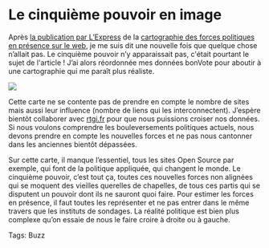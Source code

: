 # Le cinquième pouvoir en image

Après [la publication par L’Express](http://blog.tcrouzet.com/2006/12/09/the-5th-estate/) de la [cartographie des forces politiques en présence sur le web](http://www.observatoire-presidentielle.fr/?pageid=3), je me suis dit une nouvelle fois que quelque chose n’allait pas. Le cinquième pouvoir n’y apparaissait pas, c'était pourtant le sujet de l'article ! J’ai alors réordonnée mes données bonVote pour aboutir à une cartographie qui me paraît plus réaliste.

![](http://blog.tcrouzet.comhttps://tcrouzet.com/images_tc/20061219pie.png)

Cette carte ne se contente pas de prendre en compte le nombre de sites mais aussi leur influence (nombre de liens qui les interconnectent). J’espère bientôt collaborer avec [rtgi.fr](http://rtgi.fr) pour que nous puissions croiser nos données. Si nous voulons comprendre les bouleversements politiques actuels, nous devons prendre en compte les nouvelles forces et ne pas nous cantonner dans les anciennes bientôt dépassées.

Sur cette carte, il manque l’essentiel, tous les sites Open Source par exemple, qui font de la politique appliquée, qui changent le monde. Le cinquième pouvoir, c’est tout ça, toutes ces nouvelles forces non alignées qui se moquent des vieilles querelles de chapelles, de tous ces partis qui se disputent un pouvoir dont ils ne sauront quoi faire. Pour estimer les forces en présence, il faut toutes les représenter et ne pas entrer dans le même travers que les instituts de sondages. La réalité politique est bien plus complexe qu’on essaie de nous le faire croire à droite ou à gauche.

Tags: Buzz